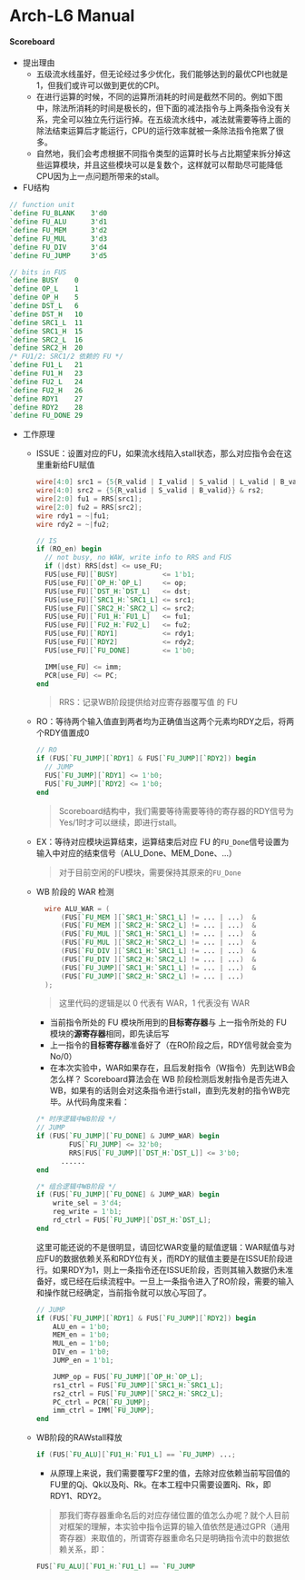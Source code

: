 # Arch-L6 Manual

#### Scoreboard

* 提出理由
  * 五级流水线虽好，但无论经过多少优化，我们能够达到的最优CPI也就是1，但我们或许可以做到更优的CPI。
  * 在进行运算的时候，不同的运算所消耗的时间是截然不同的。例如下图中，除法所消耗的时间是极长的，但下面的减法指令与上两条指令没有关系，完全可以独立先行运行掉。在五级流水线中，减法就需要等待上面的除法结束运算后才能运行，CPU的运行效率就被一条除法指令拖累了很多。&#x20;
  * 自然地，我们会考虑根据不同指令类型的运算时长与占比期望来拆分掉这些运算模块，并且这些模块可以是复数个，这样就可以帮助尽可能降低CPU因为上一点问题所带来的stall。&#x20;
* FU结构&#x20;

```verilog
// function unit
`define FU_BLANK    3'd0
`define FU_ALU      3'd1
`define FU_MEM      3'd2
`define FU_MUL      3'd3
`define FU_DIV      3'd4
`define FU_JUMP     3'd5

// bits in FUS
`define BUSY    0
`define OP_L    1
`define OP_H    5
`define DST_L   6
`define DST_H   10
`define SRC1_L  11
`define SRC1_H  15
`define SRC2_L  16
`define SRC2_H  20
/* FU1/2: SRC1/2 依赖的 FU */
`define FU1_L   21
`define FU1_H   23
`define FU2_L   24
`define FU2_H   26
`define RDY1    27
`define RDY2    28
`define FU_DONE 29
```

* 工作原理
  *   ISSUE：设置对应的FU，如果流水线陷入stall状态，那么对应指令会在这里重新给FU赋值

      ```verilog
      wire[4:0] src1 = {5{R_valid | I_valid | S_valid | L_valid | B_valid | JALR}} & rs1;
      wire[4:0] src2 = {5{R_valid | S_valid | B_valid}} & rs2;
      wire[2:0] fu1 = RRS[src1];
      wire[2:0] fu2 = RRS[src2];
      wire rdy1 = ~|fu1;
      wire rdy2 = ~|fu2;

      // IS
      if (RO_en) begin
      	// not busy, no WAW, write info to RRS and FUS
      	if (|dst) RRS[dst] <= use_FU;
      	FUS[use_FU][`BUSY]           <= 1'b1;
      	FUS[use_FU][`OP_H:`OP_L]     <= op;
      	FUS[use_FU][`DST_H:`DST_L]   <= dst;
      	FUS[use_FU][`SRC1_H:`SRC1_L] <= src1;
      	FUS[use_FU][`SRC2_H:`SRC2_L] <= src2;
      	FUS[use_FU][`FU1_H:`FU1_L]   <= fu1;
      	FUS[use_FU][`FU2_H:`FU2_L]   <= fu2;
      	FUS[use_FU][`RDY1]           <= rdy1;
      	FUS[use_FU][`RDY2]           <= rdy2;
      	FUS[use_FU][`FU_DONE]        <= 1'b0;

      	IMM[use_FU] <= imm;
      	PCR[use_FU] <= PC;
      end
      ```

      > RRS：记录WB阶段提供给对应寄存器覆写值 的 FU
  *   RO：等待两个输入值直到两者均为正确值当这两个元素均RDY之后，将两个RDY值置成0

      ```verilog
      // RO
      if (FUS[`FU_JUMP][`RDY1] & FUS[`FU_JUMP][`RDY2]) begin
      	// JUMP
      	FUS[`FU_JUMP][`RDY1] <= 1'b0;
      	FUS[`FU_JUMP][`RDY2] <= 1'b0;
      end
      ```

      > Scoreboard结构中，我们需要等待需要等待的寄存器的RDY信号为Yes/1时才可以继续，即进行stall。
  *   EX：等待对应模块运算结束，运算结束后对应 FU 的`FU_Done`信号设置为输入中对应的结束信号（ALU\_Done、MEM\_Done、...）

      > 对于目前空闲的FU模块，需要保持其原来的`FU_Done`
  *   WB 阶段的 WAR 检测

      ```verilog
      	wire ALU_WAR = (
      		(FUS[`FU_MEM ][`SRC1_H:`SRC1_L] != ... | ...)  & 
      		(FUS[`FU_MEM ][`SRC2_H:`SRC2_L] != ... | ...)  & 
      		(FUS[`FU_MUL ][`SRC1_H:`SRC1_L] != ... | ...)  & 
      		(FUS[`FU_MUL ][`SRC2_H:`SRC2_L] != ... | ...)  & 
      		(FUS[`FU_DIV ][`SRC1_H:`SRC1_L] != ... | ...)  & 
      		(FUS[`FU_DIV ][`SRC2_H:`SRC2_L] != ... | ...)  & 
      		(FUS[`FU_JUMP][`SRC1_H:`SRC1_L] != ... | ...)  & 
      		(FUS[`FU_JUMP][`SRC2_H:`SRC2_L] != ... | ...)    
      	);
      ```

      > 这里代码的逻辑是以 0 代表有 WAR，1 代表没有 WAR

      * 当前指令所处的 FU 模块所用到的**目标寄存器**与 上一指令所处的 FU 模块的**源寄存器**相同，即先读后写
      * 上一指令的**目标寄存器**准备好了（在RO阶段之后，RDY信号就会变为No/0）
      * 在本次实验中，WAR如果存在，且后发射指令（W指令）先到达WB会怎么样？ Scoreboard算法会在 WB 阶段检测后发射指令是否先进入WB，如果有的话则会对这条指令进行stall，直到先发射的指令WB完毕。从代码角度来看：

      ```verilog
      /* 时序逻辑中WB阶段 */
      // JUMP
      if (FUS[`FU_JUMP][`FU_DONE] & JUMP_WAR) begin
              FUS[`FU_JUMP] <= 32'b0;
              RRS[FUS[`FU_JUMP][`DST_H:`DST_L]] <= 3'b0;
      		......
      end

      /* 组合逻辑中WB阶段 */
      if (FUS[`FU_JUMP][`FU_DONE] & JUMP_WAR) begin
          write_sel = 3'd4;
          reg_write = 1'b1;
          rd_ctrl = FUS[`FU_JUMP][`DST_H:`DST_L];
      end
      ```

      这里可能还说的不是很明显，请回忆WAR变量的赋值逻辑：WAR赋值与对应FU的数据依赖关系和RDY位有关，而RDY的赋值主要是在ISSUE阶段进行。如果RDY为1，则上一条指令还在ISSUE阶段，否则其输入数据仍未准备好，或已经在后续流程中。一旦上一条指令进入了RO阶段，需要的输入和操作就已经确定，当前指令就可以放心写回了。

      ```verilog
      // JUMP
      if (FUS[`FU_JUMP][`RDY1] & FUS[`FU_JUMP][`RDY2]) begin
          ALU_en = 1'b0;
          MEM_en = 1'b0;
          MUL_en = 1'b0;
          DIV_en = 1'b0;
          JUMP_en = 1'b1;

          JUMP_op = FUS[`FU_JUMP][`OP_H:`OP_L];
          rs1_ctrl = FUS[`FU_JUMP][`SRC1_H:`SRC1_L];
          rs2_ctrl = FUS[`FU_JUMP][`SRC2_H:`SRC2_L];
          PC_ctrl = PCR[`FU_JUMP];
          imm_ctrl = IMM[`FU_JUMP];
      end
      ```
  *   WB阶段的RAWstall释放

      ```verilog
      if (FUS[`FU_ALU][`FU1_H:`FU1_L] == `FU_JUMP) ...;
      ```

      * 从原理上来说，我们需要覆写F2里的值，去除对应依赖当前写回值的FU里的Qj、Qk以及Rj、Rk。在本工程中只需要设置Rj、Rk，即RDY1、RDY2。

      > 那我们寄存器重命名后的对应存储位置的值怎么办呢？就个人目前对框架的理解，本实验中指令运算的输入值依然是通过GPR（通用寄存器）来取值的，所谓寄存器重命名只是明确指令流中的数据依赖关系，即：

      ```verilog
      FUS[`FU_ALU][`FU1_H:`FU1_L] == `FU_JUMP
      ```
